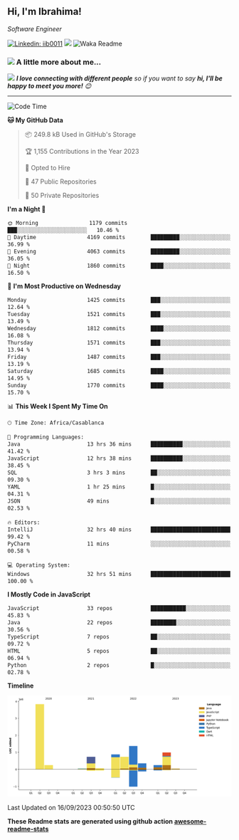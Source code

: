 <h2>Hi, I'm Ibrahima! </h2>
<p><em>Software Engineer 
</em></p>


[![Linkedin: iib0011](https://img.shields.io/badge/-iib0011-blue?style=flat-square&logo=Linkedin&logoColor=white&link=https://www.linkedin.com/in/iib0011/)](https://www.linkedin.com/in/iib0011/)
![](https://visitor-badge.glitch.me/badge?page_id=iib0011)
![Waka Readme](https://github.com/iib0011/iib0011/workflows/Waka%20Readme/badge.svg)


### <img src="https://media.giphy.com/media/VgCDAzcKvsR6OM0uWg/giphy.gif" width="50"> A little more about me...  


<img src="https://media.giphy.com/media/LnQjpWaON8nhr21vNW/giphy.gif" width="60"> <em><b>I love connecting with different people</b> so if you want to say <b>hi, I'll be happy to meet you more!</b> 😊</em>

---
<!--START_SECTION:waka-->
![Code Time](http://img.shields.io/badge/Code%20Time-2%2C537%20hrs%2042%20mins-blue)

**🐱 My GitHub Data** 

> 📦 249.8 kB Used in GitHub's Storage 
 > 
> 🏆 1,155 Contributions in the Year 2023
 > 
> 💼 Opted to Hire
 > 
> 📜 47 Public Repositories 
 > 
> 🔑 50 Private Repositories 
 > 
**I'm a Night 🦉** 

```text
🌞 Morning                1179 commits        ███░░░░░░░░░░░░░░░░░░░░░░   10.46 % 
🌆 Daytime                4169 commits        █████████░░░░░░░░░░░░░░░░   36.99 % 
🌃 Evening                4063 commits        █████████░░░░░░░░░░░░░░░░   36.05 % 
🌙 Night                  1860 commits        ████░░░░░░░░░░░░░░░░░░░░░   16.50 % 
```
📅 **I'm Most Productive on Wednesday** 

```text
Monday                   1425 commits        ███░░░░░░░░░░░░░░░░░░░░░░   12.64 % 
Tuesday                  1521 commits        ███░░░░░░░░░░░░░░░░░░░░░░   13.49 % 
Wednesday                1812 commits        ████░░░░░░░░░░░░░░░░░░░░░   16.08 % 
Thursday                 1571 commits        ███░░░░░░░░░░░░░░░░░░░░░░   13.94 % 
Friday                   1487 commits        ███░░░░░░░░░░░░░░░░░░░░░░   13.19 % 
Saturday                 1685 commits        ████░░░░░░░░░░░░░░░░░░░░░   14.95 % 
Sunday                   1770 commits        ████░░░░░░░░░░░░░░░░░░░░░   15.70 % 
```


📊 **This Week I Spent My Time On** 

```text
🕑︎ Time Zone: Africa/Casablanca

💬 Programming Languages: 
Java                     13 hrs 36 mins      ██████████░░░░░░░░░░░░░░░   41.42 % 
JavaScript               12 hrs 38 mins      ██████████░░░░░░░░░░░░░░░   38.45 % 
SQL                      3 hrs 3 mins        ██░░░░░░░░░░░░░░░░░░░░░░░   09.30 % 
YAML                     1 hr 25 mins        █░░░░░░░░░░░░░░░░░░░░░░░░   04.31 % 
JSON                     49 mins             █░░░░░░░░░░░░░░░░░░░░░░░░   02.53 % 

🔥 Editors: 
IntelliJ                 32 hrs 40 mins      █████████████████████████   99.42 % 
PyCharm                  11 mins             ░░░░░░░░░░░░░░░░░░░░░░░░░   00.58 % 

💻 Operating System: 
Windows                  32 hrs 51 mins      █████████████████████████   100.00 % 
```

**I Mostly Code in JavaScript** 

```text
JavaScript               33 repos            ███████████░░░░░░░░░░░░░░   45.83 % 
Java                     22 repos            ████████░░░░░░░░░░░░░░░░░   30.56 % 
TypeScript               7 repos             ██░░░░░░░░░░░░░░░░░░░░░░░   09.72 % 
HTML                     5 repos             ██░░░░░░░░░░░░░░░░░░░░░░░   06.94 % 
Python                   2 repos             █░░░░░░░░░░░░░░░░░░░░░░░░   02.78 % 
```



**Timeline**

![Lines of Code chart](https://raw.githubusercontent.com/iib0011/iib0011/master/assets/bar_graph.png)


 Last Updated on 16/09/2023 00:50:50 UTC
<!--END_SECTION:waka-->

**These Readme stats are generated using github action [awesome-readme-stats](https://github.com/iib0011/waka-readme-stats)**
